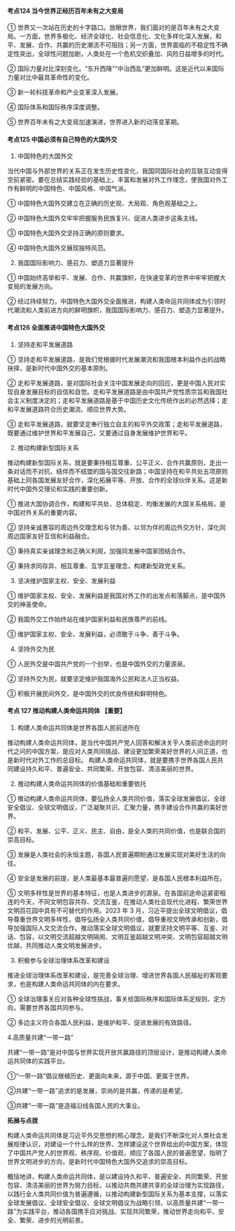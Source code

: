 #### 考点124 当今世界正经历百年未有之大变局

① 世界又一次站在历史的十字路口。放眼世界，我们面对的是百年未有之大变局。一方面，世界多极化、经济全球化、社会信息化、文化多样化深入发展，和平、发展、合作、共赢的历史潮流不可阻挡；另一方面，世界面临的不稳定性不确定性突出，全球性问题加剧，人类处在一个危机交织叠加、风险日益增多的时代。

② 国际力量对比深刻变化。“东升西降”“中治西乱”更加鲜明。这是近代以来国际力量对比中最具革命性的变化。

③ 新一轮科技革命和产业变革深入发展。

④ 国际体系和国际秩序深度调整。

⑤ 世界百年未有之大变局加速演进，世界进入新的动荡变革期。

#### 考点125 中国必须有自己特色的大国外交

1. 中国特色的大国外交

当代中国与外部世界的关系正在发生历史性变化，我国同国际社会的互联互动变得空前紧密。要在总结实践经验的基础上，丰富和发展对外工作理念，使我国对外工作有鲜明的中国特色、中国风格、中国气派。

① 中国特色大国外交建立在正确的历史观、大局观、角色观基础之上。

② 中国特色大国外交牢牢把握服务民族复兴、促进人类进步这条主线。

③ 中国特色大国外交坚持正确的原则要求。

④ 中国特色大国外交展现独特风范。

2. 我国国际影响力、感召力、塑造力显著提升

① 中国始终高举和平、发展、合作、共赢旗帜，在快速变革的世界中牢牢把握大变局的发展方向。

② 经过持续努力，中国特色大国外交全面推进，构建人类命运共同体成为引领时代潮流和人类前进方向的鲜明旗帜，我国国际影响力、感召力、塑造力显著提升。

#### 考点126 全面推进中国特色大国外交

1. 坚持走和平发展道路

① 坚持走和平发展道路，是我们党根据时代发展潮流和我国根本利益作出的战略抉择，是新时代中国外交的基本原則。

② 走和平发展道路，是对国际社会关注中国发展走向的回应，更是中国人民对实现自身发展目标的自信和自觉。走和平发展道路是由中国共产党性质宗旨和我国社会主义制度决定的；走和平发展道路是基于中国历史文化传统作出的必然选择；走和平发展道路符合历史潮流、顺应世界大势。

③ 走和平发展道路，就要坚定奉行独立自主的和平外交政策；走和平发展道路，既要通过维护世界和平发展自己，又要通过自身发展维护世界和平。

2. 推动构建新型国际关系

推动构建新型国际关系，就是要秉持相互尊重、公平正义、合作共赢原则，走出一条对话而不对抗、结伴而不结盟的国与国交往新路；中国坚持在和平共处五项原则基础上同各国发展友好合作，深化拓展平等、开放、合作的全球伙伴关系。这是新时代中国外交理论和实践的重要创新。

① 推进大国协调合作，构建和平共处、总体稳定、均衡发展的大国关系格局，是中国对外关系的重要内容。

② 坚持亲诚惠容的周边外交理念和与邻为善、以邻为伴的周边外交方针，深化同周边国家友好互信和利益融合。

③ 秉持真实亲诚理念和正确义利观，加强同发展中国家团结合作。

④ 秉持求同存异、相互尊重、互学互鉴理念，构建新型政党关系。

3. 坚决维护国家主权、安全、发展利益

① 维护国家主权、安全、发展利益是我国对外工作的出发点和落脚点，是中国外交的神圣使命。

② 我国外交工作始终站在维护国家利益和民族尊严的前线。

③ 维护国家主权、安全、发展利益，必须敢于斗争、善于斗争。

4. 坚持外交为民

① 人民外交是中国共产党的一个创举，也是中国外交的力量源泉。

② 坚持外交为民，就要坚定维护我国海外公民和法人正当权益。

③ 积极开展民间外交，是中国外交的优良传统和鲜明特色。

#### 考点 127 推动构建人类命运共同体 【重要】

1. 构建人类命运共同体是世界各国人民前途所在

推动构建人类命运共同体，是当代中国共产党人回答和解决关乎人类前途命运的时代之问的中国方案，是应对人类共同挑战、建设更加繁荣美好世界的人间正道，也是新时代对外工作的总目标。
构建人类命运共同体，就是要携手世界各国人民共同建设持久和平、普遍安全、共同繁荣、开放包容、清洁美丽的世界。

2. 推动构建人类命运共同体的价值基础和重要依托

① 推动构建人类命运共同体，要弘扬全人类共同价值，落实全球发展倡议、全球安全倡议、全球文明倡议，广泛凝聚共识、汇聚力量，携手建设合作共赢的美好世界。

② 和平、发展、公平、正义、民主、自由，是全人类的共同价值，也是联合国的崇高目标。

③ 发展是人类社会的永恒主题，各国人民普遍期盼通过发展实现对美好生活的向往。

④ 安全是发展的前提，是人类最基本最普遍的愿望，是各国人民根本利益所在。

⑤ 文明多样性是世界的基本特征，也是人类进步的源泉。在各国前途命运紧密相连的今天，不同文明包容共存、交流互鉴，在推动人类社会现代化进程、繁荣世界文明百花园中具有不可替代的作用。2023 年 3 月，习近平提出全球文明倡议，倡导尊重世界文明多样性，倡导弘扬全人类共同价值，倡导重视文明传承和创新，倡导加强国际人文交流合作。推动落实全球文明倡议，就要坚持文明平等、互鉴、对话、包容，以文明交流超越文明隔阂、文明互鉴超越文明冲突、文明包容超越文明优越，共同推动人类文明发展进步。

3. 积极参与全球治理体系改革和建设

推进全球治理体系改革和建设，是完善全球治理、增进世界各国人民福祉的客观要求，也是构建人类命运共同体的内在要求。

① 全球治理事关应对各种全球性挑战，事关给国际秩序和国际体系定规则、定方向，需要世界各国共同参与。

② 多边主义符合各国人民利益，是维护和平、促进发展的有效路径。

4.高质量共建“一带一路”

共建“一带一路”是对中国与世界实现开放共赢路径的顶层设计，是推动构建人类命运共同体的实践平台。

①“一带一路”倡议根植历史、更面向未来，源于中国、更属于世界。

②共建“一带一路”追求的是发展，崇尚的是共赢，传递的是希望。

③共建“一带一路”是造福沿线各国人民的大事业。

**拓展与点拨**

构建人类命运共同体是习近平外交思想的核心理念，是我们不断深化对人类社会发展规律认识，对建设一个什么样的世界、怎样建设这个世界给出的中国方案，体现了中国共产党人的世界观、秩序观、价值观，顺应了各国人民的普遍愿望，指明了世界文明进步的方向，是新时代中国特色大国外交追求的崇高目标。

概括地讲，构建人类命运共同体，是以建设持久和平、普遍安全、共同繁荣、开放包容、清洁美丽的世界为努力目标，以推动共商共建共享的全球治理为实现路径，以践行全人类共同价值为普遍遵循，以推动构建新型国际关系为基本支撑，以落实全球发展倡议、全球安全倡议、全球文明倡议为战略引领，以高质量共建“一带一路”为实践平台，推动各国携手应对挑战、实现共同繁荣，推动世界走向和平、安全、繁荣、进步的光明前景。
